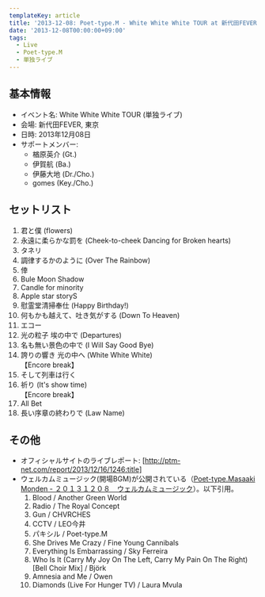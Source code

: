 ```yaml
---
templateKey: article
title: '2013-12-08: Poet-type.M - White White White TOUR at 新代田FEVER'
date: '2013-12-08T00:00:00+09:00'
tags:
  - Live
  - Poet-type.M
  - 単独ライブ
---
```

## 基本情報

* イベント名: White White White TOUR (単独ライブ)
* 会場: 新代田FEVER, 東京
* 日時: 2013年12月08日
* サポートメンバー:
  * 楢原英介 (Gt.)
  * 伊賀航 (Ba.)
  * 伊藤大地 (Dr./Cho.)
  * gomes (Key./Cho.)

## セットリスト

1. 君と僕 (flowers)
1. 永遠に柔らかな罰を (Cheek-to-cheek Dancing for Broken hearts)
1. タネリ
1. 調律するかのように (Over The Rainbow)
1. 倖
1. Bule Moon Shadow
1. Candle for minority
1. Apple star storyS
1. 慰霊堂清掃奉仕 (Happy Birthday!)
1. 何もかも越えて、吐き気がする (Down To Heaven)
1. エコー
1. 光の粒子 埃の中で (Departures)
1. 名も無い景色の中で (I Will Say Good Bye)
1. 誇りの響き 光の中へ (White White White)<br>
   【Encore break】
1. そして列車は行く
1. 祈り (It's show time)<br>
   【Encore break】
1. All Bet
1. 長い序章の終わりで (Law Name)

## その他

* オフィシャルサイトのライブレポート: [http://ptm-net.com/report/2013/12/16/1246:title]
* ウェルカムミュージック(開場BGM)が公開されている（[Poet-type.Masaaki Monden - ２０１３１２０８　ウェルカムミュージック](http://masaakimonden.tumblr.com/post/69388331975/)）。以下引用。
  1. Blood / Another Green World
  1. Radio / The Royal Concept
  1. Gun / CHVRCHES
  1. CCTV / LEO今井
  1. パキシル / Poet-type.M
  1. She Drives Me Crazy / Fine Young Cannibals
  1. Everything Is Embarrassing / Sky Ferreira
  1. Who Is It (Carry My Joy On The Left, Carry My Pain On The Right) [Bell Choir Mix] / Björk
  1. Amnesia and Me / Owen
  1. Diamonds (Live For Hunger TV) / Laura Mvula
